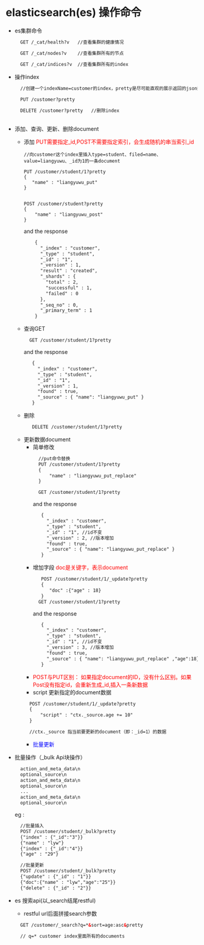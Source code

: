 # elasticsearch(es) 操作命令

- es集群命令
    ```html
      GET /_cat/health?v   //查看集群的健康情况
    
      GET /_cat/nodes?v    //查看集群所有的节点
    
      GET /_cat/indices?v  //查看集群所有的index
    ```
- 操作index
    ```html
      //创建一个indexName=customer的index，pretty是尽可能直观的展示返回的json数据
     
      PUT /customer?pretty
    
      DELETE /customer?pretty   //删除index
       
    ```

- 添加、查询、更新、删除document
    - 添加<font color=red> PUT需要指定_id,POST不需要指定索引，会生成随机的串当索引_id</font>
        ```
        //向customer这个index里插入type=student、filed=name、value=liangyuwu、_id为1的一条document
        
        PUT /customer/student/1?pretty
        {
           "name" : "liangyuwu_put"
        }
        
        
        POST /customer/student?pretty
        {
            "name" : "liangyuwu_post"
        }
        ```
        and the response
        ```html
            {
              "_index" : "customer",
              "_type" : "student",
              "_id" : "1",
              "_version" : 1,
              "result" : "created",
              "_shards" : {
                "total" : 2,
                "successful" : 1,
                "failed" : 0
              },
              "_seq_no" : 0,
              "_primary_term" : 1
            } 
        ```
    - 查询GET
        ```html
          GET /customer/student/1?pretty
        ```
        and the response
        ```html
           {
             "_index" : "customer",
             "_type" : "student",
             "_id" : "1",
             "_version" : 1,
             "found" : true,
             "_source" : { "name": "liangyuwu_put" }
           }    
        ```
    - 删除
       ```html
          DELETE /customer/student/1?pretty
        ```
    - 更新数据document
        - 简单修改
            ```html
              //put命令替换
              PUT /customer/student/1?pretty
              {
                  "name" : "liangyuwu_put_replace"
              }
        
              GET /customer/student/1?pretty
            ```
            and the response
            ```html
               {
                 "_index" : "customer",
                 "_type" : "student",
                 "_id" : "1", //id不变
                 "_version" : 2, //版本增加
                 "found" : true,
                 "_source" : { "name": "liangyuwu_put_replace" }
               }    
            ```
        - 增加字段<font color=red> doc是关键字，表示document</font>
            ```html
               POST /customer/student/1/_update?pretty
               {
                  "doc" :{"age" : 18}   
               }
              GET /customer/student/1?pretty
            ```
            and the response
            ```html
               {
                 "_index" : "customer",
                 "_type" : "student",
                 "_id" : "1", //id不变
                 "_version" : 3, //版本增加
                 "found" : true,
                 "_source" : { "name": "liangyuwu_put_replace" ,"age":18}
               }    
            ```
        - <font color=red>POST与PUT区别： 如果指定document的ID，没有什么区别。如果Post没有指定id，会重新生成_id,插入一条新数据</font>
        - script 更新指定的document数据
        ```html
          POST /customer/student/1/_update?pretty
          {
              "script" : "ctx._source.age += 10"
          }
    
          //ctx._source 指当前要更新的document（即：_id=1）的数据
        ```
        - <font color=blue>批量更新</font>

- 批量操作（_bulk Api块操作）
    ```html
      action_and_meta_data\n
      optional_source\n
      action_and_meta_data\n
      optional_source\n
      ...
      action_and_meta_data\n
      optional_source\n
    ```
    eg :
    ```html
      //批量插入
      POST /customer/student/_bulk?pretty
      {"index" : {"_id":"3"}}
      {"name" : "lyw"}
      {"index" : {"_id":"4"}}
      {"age" : "29"}
    
      //批量更新
      POST /customer/student/_bulk?pretty
      {"update" : {"_id" : "1"}}
      {"doc":{"name" : "lyw","age":"25"}}
      {"delete" : {"_id" : "2"}}
    ```

- es 搜索api(以_search结尾restful)
    - restful url后面拼接search参数
    ```html
      GET /customer/_search?q=*&sort=age:asc&pretty
      
      // q=* customer index里面所有的documents
    ```